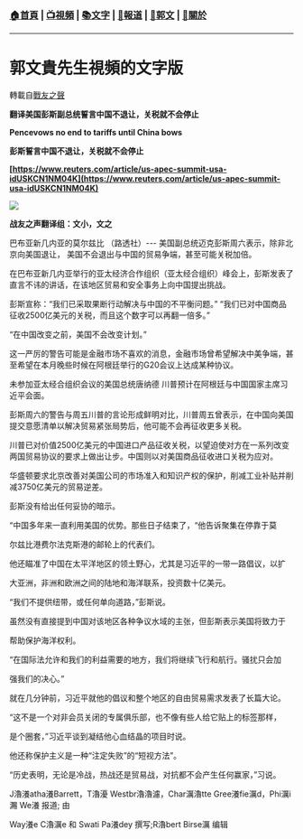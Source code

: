 ###  [:house:首頁](https://github.com/ourhimalayas/home) | [:tv:視頻](https://github.com/ourhimalayas/videos) | [:books:文字](https://github.com/ourhimalayas/txt) | [:newspaper:報道](https://github.com/ourhimalayas/news) | [:eagle:郭文](https://github.com/ourhimalayas/guomedia) | [:pray:關於](https://github.com/ourhimalayas/home/tree/master/about)
---
# 郭文貴先生視頻的文字版
轉載自[戰友之聲](http://littleantvoice.blogspot.com)

**翻译美国彭斯副总统誓言中国不退让，关税就不会停止**
  

**Pencevows no end to tariffs until China bows**
  

**彭斯誓言中国不退让，关税就不会停止**
  

**[https://www.reuters.com/article/us-apec-summit-usa-idUSKCN1NM04K](https://www.reuters.com/article/us-apec-summit-usa-idUSKCN1NM04K)**

[![](https://2.bp.blogspot.com/-znJeQw2KIj8/W_BfqDOauQI/AAAAAAAABKI/Gz19ogXkPrw8Uy30-hE6oTvLVeZ-JTq6gCLcBGAs/s400/11.PNG)](https://2.bp.blogspot.com/-znJeQw2KIj8/W_BfqDOauQI/AAAAAAAABKI/Gz19ogXkPrw8Uy30-hE6oTvLVeZ-JTq6gCLcBGAs/s1600/11.PNG)


  


  

**战友之声翻译组：文小，文之**
  

巴布亚新几内亚的莫尔兹比 （路透社）--- 美国副总统迈克彭斯周六表示，除非北京向美国退让， 美国不会退出与中国的贸易争端，甚至可能关税加倍。
  

在巴布亚新几内亚举行的亚太经济合作组织（亚太经合组织）峰会上，彭斯发表了直言不讳的讲话，在该地区贸易和安全事务上向中国提出挑战。
  

彭斯宣称：“我们已采取果断行动解决与中国的不平衡问题。” “我们已对中国商品征收2500亿美元的关税，而且这个数字可以再翻一倍多。”
  

“在中国改变之前，美国不会改变计划。”
  

这一严厉的警告可能是金融市场不喜欢的消息，金融市场曾希望解决中美争端，甚至希望在本月晚些时候在阿根廷举行的G20会议上达成某种协议。
  

未参加亚太经合组织会议的美国总统唐纳德 川普预计在阿根廷与中国国家主席习近平会面。
  

彭斯周六的警告与周五川普的言论形成鲜明对比，川普周五曾表示，在中国向美国提交意愿清单以解决贸易紧张局势后，他可能不会再征收更多关税。
  

川普已对价值2500亿美元的中国进口产品征收关税，以望迫使对方在一系列改变两国贸易协议的要求上做出让步。中国则以对美国商品征收进口关税为应对。
  

华盛顿要求北京改善对美国公司的市场准入和知识产权的保护，削减工业补贴并削减3750亿美元的贸易逆差。
  

彭斯没有给出任何妥协的暗示。
  

“中国多年来一直利用美国的优势。那些日子结束了，“他告诉聚集在停靠于莫
  

尔兹比港费尔法克斯港的邮轮上的代表们。
  

他还瞄准了中国在太平洋地区的领土野心，尤其是习近平的一带一路倡议，以扩
  

大亚洲，非洲和欧洲之间的陆地和海洋联系，投资数十亿美元。
  

“我们不提供纽带，或任何单向道路，”彭斯说。
  

虽然没有直接提到中国对该地区各种争议水域的主张，但彭斯表示美国将致力于
  

帮助保护海洋权利。
  

“在国际法允许和我们的利益需要的地方，我们将继续飞行和航行。骚扰只会加
  

强我们的决心。”
  

就在几分钟前，习近平就他的倡议和整个地区的自由贸易需求发表了长篇大论。
  

“这不是一个对非会员关闭的专属俱乐部，也不像有些人给它贴上的标签那样，
  

是个圈套，”习近平谈到凝结他心血结晶的项目时说。
  

他还称保护主义是一种“注定失败”的“短视方法”。
  

“历史表明，无论是冷战，热战还是贸易战，对抗都不会产生任何赢家，”习说。
  

J瀂瀁atha瀁Barrett，T瀂瀀 Westbr瀂瀂濾，Char濿瀂tte Gree瀁fie濿d，Phi濿i瀃 We瀁 报道; 由
  

Way瀁e C瀂濿e 和 Swati Pa瀁dey 撰写;R瀂bert Birse濿 编辑
<u></u><sub></sub><sup></sup><strike></strike>